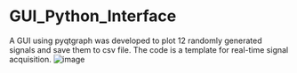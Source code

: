 # GUI_Python_Interface
A GUI using pyqtgraph was developed to plot 12 randomly generated signals and save them to csv file.
The code is a template for real-time signal acquisition.
![image](https://github.com/megahady/GUI_Python_Interface/assets/9787725/fcbbaca9-4dfa-45ff-bd79-9cee7d7343ec)
